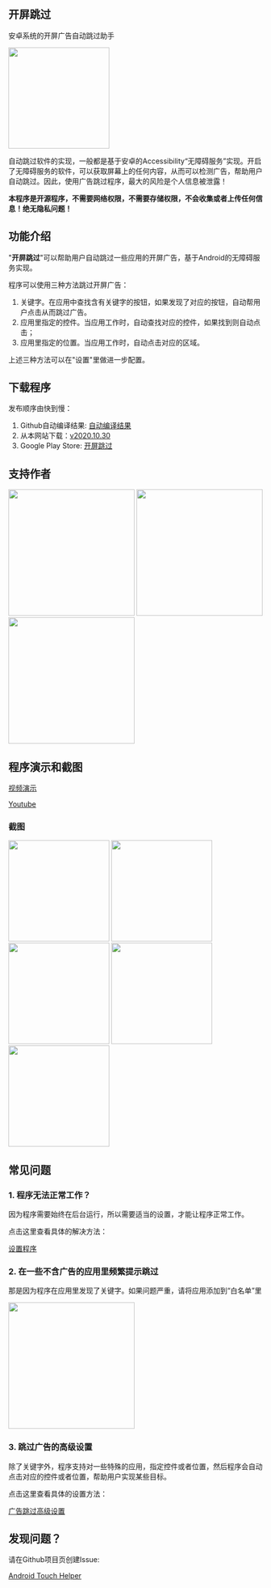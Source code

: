 ## 开屏跳过

安卓系统的开屏广告自动跳过助手

<p>
<img src="touch_helper.png" width="200">
</p>

自动跳过软件的实现，一般都是基于安卓的Accessibility“无障碍服务”实现。开启了无障碍服务的软件，可以获取屏幕上的任何内容，从而可以检测广告，帮助用户自动跳过。因此，使用广告跳过程序，最大的风险是个人信息被泄露！

**本程序是开源程序，不需要网络权限，不需要存储权限，不会收集或者上传任何信息！绝无隐私问题！**

## 功能介绍

"**开屏跳过**"可以帮助用户自动跳过一些应用的开屏广告，基于Android的无障碍服务实现。

程序可以使用三种方法跳过开屏广告：

1. 关键字。在应用中查找含有关键字的按钮，如果发现了对应的按钮，自动帮用户点击从而跳过广告。
2. 应用里指定的控件。当应用工作时，自动查找对应的控件，如果找到则自动点击；
3. 应用里指定的位置。当应用工作时，自动点击对应的区域。

上述三种方法可以在"设置"里做进一步配置。


## 下载程序

发布顺序由快到慢：

1. Github自动编译结果: [自动编译结果](https://github.com/zfdang/Android-Touch-Helper/releases)
2. 从本网站下载：[v2020.10.30](TouchHelper-release-v2020.10.30.apk)
3. Google Play Store: [开屏跳过](https://play.google.com/store/apps/details?id=com.zfdang.touchhelper)

## 支持作者

<p>
<img src="alipay5.jpeg" width="250">
<img src="alipay10.jpeg" width="250">
<img src="wechatpay.jpeg" width="250">
</p>

## 程序演示和截图

[视频演示](touch_helper.mp4)

[Youtube](https://www.youtube.com/watch?v=_Ko-HM7sFps)

### 截图

<p>
<img src="images/status.jpeg" width="200">
<img src="images/settings.jpeg" width="200">
<img src="images/keyword.jpeg" width="200">
<img src="images/customization_2.jpeg" width="200">
<img src="images/about.jpeg" width="200">
</p>

## 常见问题

### 1. 程序无法正常工作？

因为程序需要始终在后台运行，所以需要适当的设置，才能让程序正常工作。

点击这里查看具体的解决方法：

[设置程序](/enable)

### 2. 在一些不含广告的应用里频繁提示跳过

那是因为程序在应用里发现了关键字。如果问题严重，请将应用添加到“白名单”里

<p>
<img src="whitelist.jpeg" width="250">
</p>

### 3. 跳过广告的高级设置

除了关键字外，程序支持对一些特殊的应用，指定控件或者位置，然后程序会自动点击对应的控件或者位置，帮助用户实现某些目标。

点击这里查看具体的设置方法：

[广告跳过高级设置](/settings)

## 发现问题？

请在Github项目页创建Issue:

[Android Touch Helper](https://github.com/zfdang/Android-Touch-Helper)




